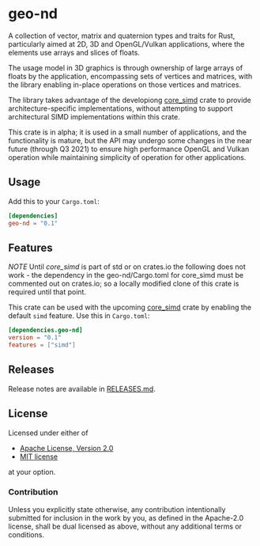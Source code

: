 # geo-nd

A collection of vector, matrix and quaternion types and traits for
Rust, particularly aimed at 2D, 3D and OpenGL/Vulkan applications,
where the elements use arrays and slices of floats.

The usage model in 3D graphics is through ownership of large arrays of
floats by the application, encompassing sets of vertices and matrices,
with the library enabling in-place operations on those vertices and
matrices.

The library takes advantage of the developiong
[core_simd](https://rust-lang.github.io/stdsimd/core_simd/) crate to
provide architecture-specific implementations, without attempting to
support architectural SIMD implementations within this crate.

This crate is in alpha; it is used in a small number of applications,
and the functionality is mature, but the API may undergo some changes
in the near future (through Q3 2021) to ensure high performance OpenGL
and Vulkan operation while maintaining simplicity of operation for
other applications.

## Usage

Add this to your `Cargo.toml`:

```toml
[dependencies]
geo-nd = "0.1"
```

## Features

*NOTE* Until *core_simd* is part of std or on crates.io the following does not work - the dependency in the geo-nd/Cargo.toml for core_simd must be commented out on crates.io; so a locally modified clone of this crate is required until that point.

This crate can be used with the upcoming [core_simd](https://rust-lang.github.io/stdsimd/core_simd/) crate by enabling
the default `simd` feature. Use this in `Cargo.toml`:

```toml
[dependencies.geo-nd]
version = "0.1"
features = ["simd"]
```

## Releases

Release notes are available in [RELEASES.md](RELEASES.md).

## License

Licensed under either of

 * [Apache License, Version 2.0](http://www.apache.org/licenses/LICENSE-2.0)
 * [MIT license](http://opensource.org/licenses/MIT)

at your option.

### Contribution

Unless you explicitly state otherwise, any contribution intentionally submitted
for inclusion in the work by you, as defined in the Apache-2.0 license, shall be
dual licensed as above, without any additional terms or conditions.
